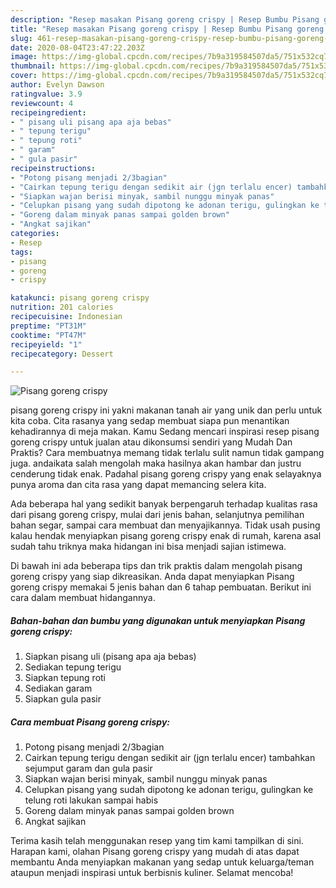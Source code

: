 ```yaml
---
description: "Resep masakan Pisang goreng crispy | Resep Bumbu Pisang goreng crispy Yang Paling Enak"
title: "Resep masakan Pisang goreng crispy | Resep Bumbu Pisang goreng crispy Yang Paling Enak"
slug: 461-resep-masakan-pisang-goreng-crispy-resep-bumbu-pisang-goreng-crispy-yang-paling-enak
date: 2020-08-04T23:47:22.203Z
image: https://img-global.cpcdn.com/recipes/7b9a319584507da5/751x532cq70/pisang-goreng-crispy-foto-resep-utama.jpg
thumbnail: https://img-global.cpcdn.com/recipes/7b9a319584507da5/751x532cq70/pisang-goreng-crispy-foto-resep-utama.jpg
cover: https://img-global.cpcdn.com/recipes/7b9a319584507da5/751x532cq70/pisang-goreng-crispy-foto-resep-utama.jpg
author: Evelyn Dawson
ratingvalue: 3.9
reviewcount: 4
recipeingredient:
- " pisang uli pisang apa aja bebas"
- " tepung terigu"
- " tepung roti"
- " garam"
- " gula pasir"
recipeinstructions:
- "Potong pisang menjadi 2/3bagian"
- "Cairkan tepung terigu dengan sedikit air (jgn terlalu encer) tambahkan sejumput garam dan gula pasir"
- "Siapkan wajan berisi minyak, sambil nunggu minyak panas"
- "Celupkan pisang yang sudah dipotong ke adonan terigu, gulingkan ke telung roti lakukan sampai habis"
- "Goreng dalam minyak panas sampai golden brown"
- "Angkat sajikan"
categories:
- Resep
tags:
- pisang
- goreng
- crispy

katakunci: pisang goreng crispy 
nutrition: 201 calories
recipecuisine: Indonesian
preptime: "PT31M"
cooktime: "PT47M"
recipeyield: "1"
recipecategory: Dessert

---
```



![Pisang goreng crispy](https://img-global.cpcdn.com/recipes/7b9a319584507da5/751x532cq70/pisang-goreng-crispy-foto-resep-utama.jpg)


pisang goreng crispy ini yakni makanan tanah air yang unik dan perlu untuk kita coba. Cita rasanya yang sedap membuat siapa pun menantikan kehadirannya di meja makan.
Kamu Sedang mencari inspirasi resep pisang goreng crispy untuk jualan atau dikonsumsi sendiri yang Mudah Dan Praktis? Cara membuatnya memang tidak terlalu sulit namun tidak gampang juga. andaikata salah mengolah maka hasilnya akan hambar dan justru cenderung tidak enak. Padahal pisang goreng crispy yang enak selayaknya punya aroma dan cita rasa yang dapat memancing selera kita.

Ada beberapa hal yang sedikit banyak berpengaruh terhadap kualitas rasa dari pisang goreng crispy, mulai dari jenis bahan, selanjutnya pemilihan bahan segar, sampai cara membuat dan menyajikannya. Tidak usah pusing kalau hendak menyiapkan pisang goreng crispy enak di rumah, karena asal sudah tahu triknya maka hidangan ini bisa menjadi sajian istimewa.




Di bawah ini ada beberapa tips dan trik praktis dalam mengolah pisang goreng crispy yang siap dikreasikan. Anda dapat menyiapkan Pisang goreng crispy memakai 5 jenis bahan dan 6 tahap pembuatan. Berikut ini cara dalam membuat hidangannya.

<!--inarticleads1-->

##### Bahan-bahan dan bumbu yang digunakan untuk menyiapkan Pisang goreng crispy:

1. Siapkan  pisang uli (pisang apa aja bebas)
1. Sediakan  tepung terigu
1. Siapkan  tepung roti
1. Sediakan  garam
1. Siapkan  gula pasir




<!--inarticleads2-->

##### Cara membuat Pisang goreng crispy:

1. Potong pisang menjadi 2/3bagian
1. Cairkan tepung terigu dengan sedikit air (jgn terlalu encer) tambahkan sejumput garam dan gula pasir
1. Siapkan wajan berisi minyak, sambil nunggu minyak panas
1. Celupkan pisang yang sudah dipotong ke adonan terigu, gulingkan ke telung roti lakukan sampai habis
1. Goreng dalam minyak panas sampai golden brown
1. Angkat sajikan




Terima kasih telah menggunakan resep yang tim kami tampilkan di sini. Harapan kami, olahan Pisang goreng crispy yang mudah di atas dapat membantu Anda menyiapkan makanan yang sedap untuk keluarga/teman ataupun menjadi inspirasi untuk berbisnis kuliner. Selamat mencoba!
